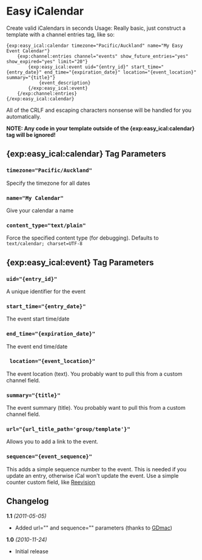 Easy iCalendar
================

Create valid iCalendars in seconds
Usage: Really basic, just construct a template with a channel entries tag, like so:

	{exp:easy_ical:calendar timezone="Pacific/Auckland" name="My Easy Event Calendar"}
		{exp:channel:entries channel="events" show_future_entries="yes" show_expired="yes" limit="20"}
			{exp:easy_ical:event uid="{entry_id}" start_time="{entry_date}" end_time="{expiration_date}" location="{event_location}" summary="{title}"}
				{event_description}
			{/exp:easy_ical:event}
		{/exp:channel:entries}
	{/exp:easy_ical:calendar}

All of the CRLF and escaping characters nonsense will be handled for you automatically.

**NOTE: Any code in your template outside of the {exp:easy_ical:calendar} tag will be ignored!**

{exp:easy_ical:calendar} Tag Parameters
---------------------------------------

### `timezone="Pacific/Auckland"`

Specify the timezone for all dates

### `name="My Calendar"`

Give your calendar a name

### `content_type="text/plain"`

Force the specified content type (for debugging). Defaults to `text/calendar; charset=UTF-8`

{exp:easy_ical:event} Tag Parameters
------------------------------------

### `uid="{entry_id}"`

A unique identifier for the event

### `start_time="{entry_date}"`

The event start time/date

### `end_time="{expiration_date}"`

The event end time/date

### ` location="{event_location}"`

The event location (text). You probably want to pull this from a custom channel field.

### `summary="{title}"`

The event summary (title). You probably want to pull this from a custom channel field.

### `url="{url_title_path='group/template'}"`

Allows you to add a link to the event.

### `sequence="{event_sequence}"`

This adds a simple sequence number to the event. This is needed if you update an entry, otherwise
iCal won't update the event. Use a simple counter custom field, like [Reevision](http://github.com/GDmac/Reevision.ee_addon)

Changelog
---------

**1.1** *(2011-05-05)*

* Added url="" and sequence="" parameters (thanks to [GDmac](http://github.com/GDmac))

**1.0** *(2010-11-24)*

* Initial release
